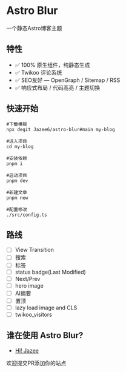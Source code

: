 # Astro Blur

一个静态Astro博客主题

## 特性

- ✅ 100% 原生组件，纯静态生成
- ✅ Twikoo 评论系统
- ✅ SEO友好 — OpenGraph / Sitemap / RSS
- ✅ 响应式布局 / 代码高亮 / 主题切换

## 快速开始

```shell
#下载模板
npx degit Jazee6/astro-blur#main my-blog

#进入项目
cd my-blog

#安装依赖
pnpm i

#启动项目
pnpm dev

#新建文章 
pnpm new

#配置修改
./src/config.ts
```

## 路线

- [ ] View Transition
- [ ] 搜索
- [ ] 标签
- [ ] status badge(Last Modified)
- [ ] Next/Prev
- [ ] hero image
- [ ] AI摘要
- [ ] 置顶
- [ ] lazy load image and CLS
- [ ] twikoo_visitors

## 谁在使用 Astro Blur?

- [Hi! Jazee](https://jaze.top)

欢迎提交PR添加你的站点